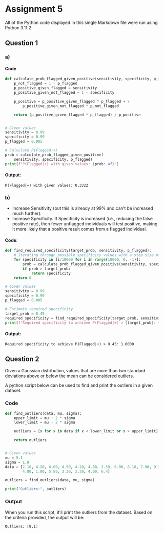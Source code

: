 # Assignment 5

All of the Python code displayed in this single Markdown file were run using Python 3.11.2.

## Question 1
### a)
#### Code
```python
def calculate_prob_flagged_given_positive(sensitivity, specificity, p_flagged):
    p_not_flagged = 1 - p_flagged
    p_positive_given_flagged = sensitivity
    p_positive_given_not_flagged = 1 - specificity

    p_positive = p_positive_given_flagged * p_flagged + \
        p_positive_given_not_flagged * p_not_flagged

    return (p_positive_given_flagged * p_flagged) / p_positive


# Given values
sensitivity = 0.99
specificity = 0.99
p_flagged = 0.005

# Calculate P(Flagged|+)
prob = calculate_prob_flagged_given_positive(
    sensitivity, specificity, p_flagged)
print(f"P(Flagged|+) with given values: {prob:.4f}")
```

#### Output:
```
P(Flagged|+) with given values: 0.3322
```



### b)

- Increase Sensitivity (but this is already at 99% and can't be increased much further).
- Increase Specificity. If Specificity is increased (i.e., reducing the false positive rate), then fewer unflagged individuals will test positive, making it more likely that a positive result comes from a flagged individual.

#### Code:
```python
def find_required_specificity(target_prob, sensitivity, p_flagged):
    # Iterating through possible specificity values with a step size of 0.0001
    for specificity in [i/10000 for i in range(10000, 0, -1)]:
        prob = calculate_prob_flagged_given_positive(sensitivity, specificity, p_flagged)
        if prob > target_prob:
            return specificity
    return 0

# Given values
sensitivity = 0.99
specificity = 0.99
p_flagged = 0.005

# Estimate required specificity
target_prob = 0.45
required_specificity = find_required_specificity(target_prob, sensitivity, p_flagged)
print(f"Required specificity to achieve P(Flagged|+) > {target_prob}: {required_specificity:.4f}")

```

#### Output:

```
Required specificity to achieve P(Flagged|+) > 0.45: 1.0000
```

## Question 2
Given a Gaussian distribution, values that are more than two standard deviations above or below the mean can be considered outliers.

A python script below can be used to find and print the outliers in a given dataset.

### Code
```python
def find_outliers(data, mu, sigma):
    upper_limit = mu + 2 * sigma
    lower_limit = mu - 2 * sigma

    outliers = [x for x in data if x < lower_limit or x > upper_limit]

    return outliers


# Given values
mu = 5.1
sigma = 1.9
data = [2.10, 4.20, 6.00, 4.50, 4.20, 4.30, 2.50, 6.90, 8.10, 7.00, 9.10, 5.30, 6.20,
        4.80, 1.80, 5.80, 3.30, 3.30, 4.00, 6.4]

outliers = find_outliers(data, mu, sigma)

print("Outliers:", outliers)
```
### Output

When you run this script, it'll print the outliers from the dataset. Based on the criteria provided, the output will be:
```
Outliers: [9.1]
```